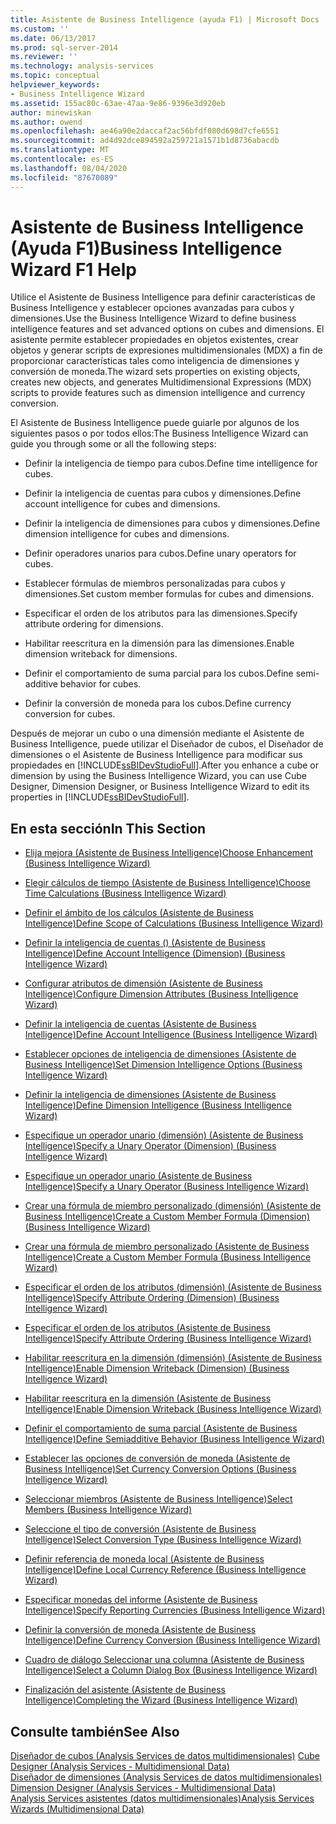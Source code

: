 ```yaml
---
title: Asistente de Business Intelligence (ayuda F1) | Microsoft Docs
ms.custom: ''
ms.date: 06/13/2017
ms.prod: sql-server-2014
ms.reviewer: ''
ms.technology: analysis-services
ms.topic: conceptual
helpviewer_keywords:
- Business Intelligence Wizard
ms.assetid: 155ac80c-63ae-47aa-9e86-9396e3d920eb
author: minewiskan
ms.author: owend
ms.openlocfilehash: ae46a90e2daccaf2ac56bfdf080d698d7cfe6551
ms.sourcegitcommit: ad4d92dce894592a259721a1571b1d8736abacdb
ms.translationtype: MT
ms.contentlocale: es-ES
ms.lasthandoff: 08/04/2020
ms.locfileid: "87670089"
---
```

# <a name="business-intelligence-wizard-f1-help"></a><span data-ttu-id="506dc-102">Asistente de Business Intelligence (Ayuda F1)</span><span class="sxs-lookup"><span data-stu-id="506dc-102">Business Intelligence Wizard F1 Help</span></span>
  <span data-ttu-id="506dc-103">Utilice el Asistente de Business Intelligence para definir características de Business Intelligence y establecer opciones avanzadas para cubos y dimensiones.</span><span class="sxs-lookup"><span data-stu-id="506dc-103">Use the Business Intelligence Wizard to define business intelligence features and set advanced options on cubes and dimensions.</span></span> <span data-ttu-id="506dc-104">El asistente permite establecer propiedades en objetos existentes, crear objetos y generar scripts de expresiones multidimensionales (MDX) a fin de proporcionar características tales como inteligencia de dimensiones y conversión de moneda.</span><span class="sxs-lookup"><span data-stu-id="506dc-104">The wizard sets properties on existing objects, creates new objects, and generates Multidimensional Expressions (MDX) scripts to provide features such as dimension intelligence and currency conversion.</span></span>  
  
 <span data-ttu-id="506dc-105">El Asistente de Business Intelligence puede guiarle por algunos de los siguientes pasos o por todos ellos:</span><span class="sxs-lookup"><span data-stu-id="506dc-105">The Business Intelligence Wizard can guide you through some or all the following steps:</span></span>  
  
-   <span data-ttu-id="506dc-106">Definir la inteligencia de tiempo para cubos.</span><span class="sxs-lookup"><span data-stu-id="506dc-106">Define time intelligence for cubes.</span></span>  
  
-   <span data-ttu-id="506dc-107">Definir la inteligencia de cuentas para cubos y dimensiones.</span><span class="sxs-lookup"><span data-stu-id="506dc-107">Define account intelligence for cubes and dimensions.</span></span>  
  
-   <span data-ttu-id="506dc-108">Definir la inteligencia de dimensiones para cubos y dimensiones.</span><span class="sxs-lookup"><span data-stu-id="506dc-108">Define dimension intelligence for cubes and dimensions.</span></span>  
  
-   <span data-ttu-id="506dc-109">Definir operadores unarios para cubos.</span><span class="sxs-lookup"><span data-stu-id="506dc-109">Define unary operators for cubes.</span></span>  
  
-   <span data-ttu-id="506dc-110">Establecer fórmulas de miembros personalizadas para cubos y dimensiones.</span><span class="sxs-lookup"><span data-stu-id="506dc-110">Set custom member formulas for cubes and dimensions.</span></span>  
  
-   <span data-ttu-id="506dc-111">Especificar el orden de los atributos para las dimensiones.</span><span class="sxs-lookup"><span data-stu-id="506dc-111">Specify attribute ordering for dimensions.</span></span>  
  
-   <span data-ttu-id="506dc-112">Habilitar reescritura en la dimensión para las dimensiones.</span><span class="sxs-lookup"><span data-stu-id="506dc-112">Enable dimension writeback for dimensions.</span></span>  
  
-   <span data-ttu-id="506dc-113">Definir el comportamiento de suma parcial para los cubos.</span><span class="sxs-lookup"><span data-stu-id="506dc-113">Define semi-additive behavior for cubes.</span></span>  
  
-   <span data-ttu-id="506dc-114">Definir la conversión de moneda para los cubos.</span><span class="sxs-lookup"><span data-stu-id="506dc-114">Define currency conversion for cubes.</span></span>  
  
 <span data-ttu-id="506dc-115">Después de mejorar un cubo o una dimensión mediante el Asistente de Business Intelligence, puede utilizar el Diseñador de cubos, el Diseñador de dimensiones o el Asistente de Business Intelligence para modificar sus propiedades en [!INCLUDE[ssBIDevStudioFull](../includes/ssbidevstudiofull-md.md)].</span><span class="sxs-lookup"><span data-stu-id="506dc-115">After you enhance a cube or dimension by using the Business Intelligence Wizard, you can use Cube Designer, Dimension Designer, or Business Intelligence Wizard to edit its properties in [!INCLUDE[ssBIDevStudioFull](../includes/ssbidevstudiofull-md.md)].</span></span>  
  
## <a name="in-this-section"></a><span data-ttu-id="506dc-116">En esta sección</span><span class="sxs-lookup"><span data-stu-id="506dc-116">In This Section</span></span>  
  
-   [<span data-ttu-id="506dc-117">Elija mejora &#40;Asistente de Business Intelligence&#41;</span><span class="sxs-lookup"><span data-stu-id="506dc-117">Choose Enhancement &#40;Business Intelligence Wizard&#41;</span></span>](choose-enhancement-business-intelligence-wizard.md)  
  
-   [<span data-ttu-id="506dc-118">Elegir cálculos de tiempo &#40;Asistente de Business Intelligence&#41;</span><span class="sxs-lookup"><span data-stu-id="506dc-118">Choose Time Calculations &#40;Business Intelligence Wizard&#41;</span></span>](choose-time-calculations-business-intelligence-wizard.md)  
  
-   [<span data-ttu-id="506dc-119">Definir el ámbito de los cálculos &#40;Asistente de Business Intelligence&#41;</span><span class="sxs-lookup"><span data-stu-id="506dc-119">Define Scope of Calculations &#40;Business Intelligence Wizard&#41;</span></span>](define-scope-of-calculations-business-intelligence-wizard.md)  
  
-   [<span data-ttu-id="506dc-120">Definir la inteligencia de cuentas &#40;&#41; &#40;Asistente de Business Intelligence&#41;</span><span class="sxs-lookup"><span data-stu-id="506dc-120">Define Account Intelligence &#40;Dimension&#41; &#40;Business Intelligence Wizard&#41;</span></span>](define-account-intelligence-dimension-business-intelligence-wizard.md)  
  
-   [<span data-ttu-id="506dc-121">Configurar atributos de dimensión &#40;Asistente de Business Intelligence&#41;</span><span class="sxs-lookup"><span data-stu-id="506dc-121">Configure Dimension Attributes &#40;Business Intelligence Wizard&#41;</span></span>](configure-dimension-attributes-business-intelligence-wizard.md)  
  
-   [<span data-ttu-id="506dc-122">Definir la inteligencia de cuentas &#40;Asistente de Business Intelligence&#41;</span><span class="sxs-lookup"><span data-stu-id="506dc-122">Define Account Intelligence &#40;Business Intelligence Wizard&#41;</span></span>](define-account-intelligence-business-intelligence-wizard.md)  
  
-   [<span data-ttu-id="506dc-123">Establecer opciones de inteligencia de dimensiones &#40;Asistente de Business Intelligence&#41;</span><span class="sxs-lookup"><span data-stu-id="506dc-123">Set Dimension Intelligence Options &#40;Business Intelligence Wizard&#41;</span></span>](set-dimension-intelligence-options-business-intelligence-wizard.md)  
  
-   [<span data-ttu-id="506dc-124">Definir la inteligencia de dimensiones &#40;Asistente de Business Intelligence&#41;</span><span class="sxs-lookup"><span data-stu-id="506dc-124">Define Dimension Intelligence &#40;Business Intelligence Wizard&#41;</span></span>](define-dimension-intelligence-business-intelligence-wizard.md)  
  
-   [<span data-ttu-id="506dc-125">Especifique un operador unario &#40;dimensión&#41; &#40;Asistente de Business Intelligence&#41;</span><span class="sxs-lookup"><span data-stu-id="506dc-125">Specify a Unary Operator &#40;Dimension&#41; &#40;Business Intelligence Wizard&#41;</span></span>](specify-a-unary-operator-dimension-business-intelligence-wizard.md)  
  
-   [<span data-ttu-id="506dc-126">Especifique un operador unario &#40;Asistente de Business Intelligence&#41;</span><span class="sxs-lookup"><span data-stu-id="506dc-126">Specify a Unary Operator &#40;Business Intelligence Wizard&#41;</span></span>](specify-a-unary-operator-business-intelligence-wizard.md)  
  
-   [<span data-ttu-id="506dc-127">Crear una fórmula de miembro personalizado &#40;dimensión&#41; &#40;Asistente de Business Intelligence&#41;</span><span class="sxs-lookup"><span data-stu-id="506dc-127">Create a Custom Member Formula &#40;Dimension&#41; &#40;Business Intelligence Wizard&#41;</span></span>](create-a-custom-member-formula-dimension-business-intelligence-wizard.md)  
  
-   [<span data-ttu-id="506dc-128">Crear una fórmula de miembro personalizado &#40;Asistente de Business Intelligence&#41;</span><span class="sxs-lookup"><span data-stu-id="506dc-128">Create a Custom Member Formula &#40;Business Intelligence Wizard&#41;</span></span>](create-a-custom-member-formula-business-intelligence-wizard.md)  
  
-   [<span data-ttu-id="506dc-129">Especificar el orden de los atributos &#40;dimensión&#41; &#40;Asistente de Business Intelligence&#41;</span><span class="sxs-lookup"><span data-stu-id="506dc-129">Specify Attribute Ordering &#40;Dimension&#41; &#40;Business Intelligence Wizard&#41;</span></span>](specify-attribute-ordering-dimension-business-intelligence-wizard.md)  
  
-   [<span data-ttu-id="506dc-130">Especificar el orden de los atributos &#40;Asistente de Business Intelligence&#41;</span><span class="sxs-lookup"><span data-stu-id="506dc-130">Specify Attribute Ordering &#40;Business Intelligence Wizard&#41;</span></span>](specify-attribute-ordering-business-intelligence-wizard.md)  
  
-   [<span data-ttu-id="506dc-131">Habilitar reescritura en la dimensión &#40;dimensión&#41; &#40;Asistente de Business Intelligence&#41;</span><span class="sxs-lookup"><span data-stu-id="506dc-131">Enable Dimension Writeback &#40;Dimension&#41; &#40;Business Intelligence Wizard&#41;</span></span>](enable-dimension-writeback-dimension-business-intelligence-wizard.md)  
  
-   [<span data-ttu-id="506dc-132">Habilitar reescritura en la dimensión &#40;Asistente de Business Intelligence&#41;</span><span class="sxs-lookup"><span data-stu-id="506dc-132">Enable Dimension Writeback &#40;Business Intelligence Wizard&#41;</span></span>](enable-dimension-writeback-business-intelligence-wizard.md)  
  
-   [<span data-ttu-id="506dc-133">Definir el comportamiento de suma parcial &#40;Asistente de Business Intelligence&#41;</span><span class="sxs-lookup"><span data-stu-id="506dc-133">Define Semiadditive Behavior &#40;Business Intelligence Wizard&#41;</span></span>](define-semiadditive-behavior-business-intelligence-wizard.md)  
  
-   [<span data-ttu-id="506dc-134">Establecer las opciones de conversión de moneda &#40;Asistente de Business Intelligence&#41;</span><span class="sxs-lookup"><span data-stu-id="506dc-134">Set Currency Conversion Options &#40;Business Intelligence Wizard&#41;</span></span>](set-currency-conversion-options-business-intelligence-wizard.md)  
  
-   [<span data-ttu-id="506dc-135">Seleccionar miembros &#40;Asistente de Business Intelligence&#41;</span><span class="sxs-lookup"><span data-stu-id="506dc-135">Select Members &#40;Business Intelligence Wizard&#41;</span></span>](select-members-business-intelligence-wizard.md)  
  
-   [<span data-ttu-id="506dc-136">Seleccione el tipo de conversión &#40;Asistente de Business Intelligence&#41;</span><span class="sxs-lookup"><span data-stu-id="506dc-136">Select Conversion Type &#40;Business Intelligence Wizard&#41;</span></span>](select-conversion-type-business-intelligence-wizard.md)  
  
-   [<span data-ttu-id="506dc-137">Definir referencia de moneda local &#40;Asistente de Business Intelligence&#41;</span><span class="sxs-lookup"><span data-stu-id="506dc-137">Define Local Currency Reference &#40;Business Intelligence Wizard&#41;</span></span>](define-local-currency-reference-business-intelligence-wizard.md)  
  
-   [<span data-ttu-id="506dc-138">Especificar monedas del informe &#40;Asistente de Business Intelligence&#41;</span><span class="sxs-lookup"><span data-stu-id="506dc-138">Specify Reporting Currencies &#40;Business Intelligence Wizard&#41;</span></span>](specify-reporting-currencies-business-intelligence-wizard.md)  
  
-   [<span data-ttu-id="506dc-139">Definir la conversión de moneda &#40;Asistente de Business Intelligence&#41;</span><span class="sxs-lookup"><span data-stu-id="506dc-139">Define Currency Conversion &#40;Business Intelligence Wizard&#41;</span></span>](define-currency-conversion-business-intelligence-wizard.md)  
  
-   [<span data-ttu-id="506dc-140">Cuadro de diálogo Seleccionar una columna &#40;Asistente de Business Intelligence&#41;</span><span class="sxs-lookup"><span data-stu-id="506dc-140">Select a Column Dialog Box &#40;Business Intelligence Wizard&#41;</span></span>](select-a-column-dialog-box-business-intelligence-wizard.md)  
  
-   [<span data-ttu-id="506dc-141">Finalización del asistente &#40;Asistente de Business Intelligence&#41;</span><span class="sxs-lookup"><span data-stu-id="506dc-141">Completing the Wizard &#40;Business Intelligence Wizard&#41;</span></span>](completing-the-wizard-business-intelligence-wizard.md)  
  
## <a name="see-also"></a><span data-ttu-id="506dc-142">Consulte también</span><span class="sxs-lookup"><span data-stu-id="506dc-142">See Also</span></span>  
 <span data-ttu-id="506dc-143">[Diseñador de cubos &#40;Analysis Services de datos multidimensionales&#41;](cube-designer-analysis-services-multidimensional-data.md) </span><span class="sxs-lookup"><span data-stu-id="506dc-143">[Cube Designer &#40;Analysis Services - Multidimensional Data&#41;](cube-designer-analysis-services-multidimensional-data.md) </span></span>  
 <span data-ttu-id="506dc-144">[Diseñador de dimensiones &#40;Analysis Services de datos multidimensionales&#41;](dimension-designer-analysis-services-multidimensional-data.md) </span><span class="sxs-lookup"><span data-stu-id="506dc-144">[Dimension Designer &#40;Analysis Services - Multidimensional Data&#41;](dimension-designer-analysis-services-multidimensional-data.md) </span></span>  
 [<span data-ttu-id="506dc-145">Analysis Services asistentes &#40;datos multidimensionales&#41;</span><span class="sxs-lookup"><span data-stu-id="506dc-145">Analysis Services Wizards &#40;Multidimensional Data&#41;</span></span>](analysis-services-wizards-multidimensional-data.md)  
  
  
